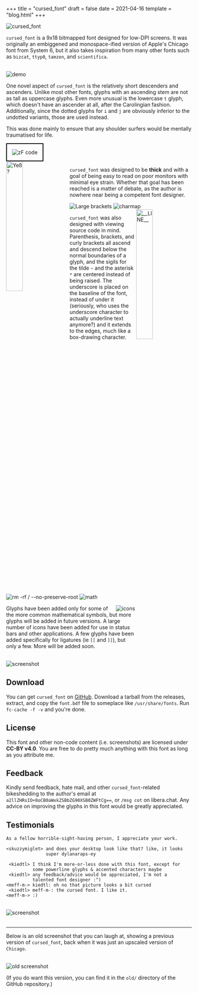 +++
title = "cursed_font"
draft = false
date = 2021-04-16
template = "blog.html"
+++

![cursed_font](//tilde.team/~kiedtl/images/cursed/cursed.webp)

`cursed_font` is a 9x18 bitmapped font designed for low-DPI screens. It was
originally an embiggened and monospace-ified version of Apple's Chicago
font from System 6, but it also takes inspiration from many other fonts
such as `bizcat`, `ttyp0`, `tamzen`, and `scientifica`.

<br>
<img alt="demo" src="//tilde.team/~kiedtl/images/cursed/sdemo.png" />
<br>

One novel aspect of `cursed_font` is the relatively short descenders and
ascenders. Unlike most other fonts, glyphs with an ascending stem are not
as tall as uppercase glyphs. Even more unusual is the lowercase `t` glyph,
which doesn't have an ascender at all, after the Carolingian fashion.
Additionally, since the dotted glyphs for `i` and `j` are obviously
inferior to the undotted variants, those are used instead.

This was done mainly to ensure that any shoulder surfers would be mentally
traumatised for life.

<img style="border: 0.2em solid black; padding: 1em" src="//tilde.team/~kiedtl/images/cursed/zf.webp" alt="zF code" />
<br>

<img class="inline" style="width: 30%; margin-right: 1.5em" align="left" src="//tilde.team/~kiedtl/images/cursed/yeß.png" alt="Yeß?" />

`cursed_font` was designed to be **thick** and with a goal of being easy to read
on poor monitors with minimal eye strain. Whether that goal has been reached is
a matter of debate, as the author is nowhere near being a competent font
designer.

<img src="//tilde.team/~kiedtl/images/cursed/big.png" alt="Large brackets" />

<img src="//tilde.team/~kiedtl/images/cursed/charmap.png" alt="charmap" />
<br>

<img class="inline" style="width: 30%" align="right" src="//tilde.team/~kiedtl/images/cursed/const.png" alt="__LINE__" />

`cursed_font` was also designed with viewing source code in mind.
Parenthesis, brackets, and curly brackets all ascend and descend below the
normal boundaries of a glyph, and the sigils for the tilde `~` and the
asterisk `*` are centered instead of being raised. The underscore is placed
on the baseline of the font, instead of under it (seriously, who uses the
underscore character to actually underline text anymore?) and it extends to
the edges, much like a box-drawing character.

<br>

<img src="//tilde.team/~kiedtl/images/cursed/sh.png" alt="rm -rf / --no-preserve-root" />

<img src="//tilde.team/~kiedtl/images/cursed/alpha.png" alt="math" />
<br>

<img class="inline" align="right"
	src="//tilde.team/~kiedtl/images/cursed/icons.png" alt="icons" />

Glyphs have been added only for some of the more common mathematical
symbols, but more glyphs will be added in future versions. A large number
of icons have been added for use in status bars and other applications. A
few glyphs have been added specifically for ligatures (ie `[[` and `]]`), but
only a few. More will be added soon.

<br>
<img src="//tilde.team/~kiedtl/images/cursed/scrot.png" alt="screenshot" />

## Download

You can get `cursed_font` on [GitHub](https://github.com/kiedtl/cursed).
Download a tarball from the releases, extract, and copy the `font.bdf` file
to someplace like `/usr/share/fonts`. Run `fc-cache -f -v` and you're done.


## License

This font and other non-code content (i.e. screenshots) are licensed under
**CC-BY v4.0**. You are free to do pretty much anything with this font as
long as you attribute me.


## Feedback

Kindly send feedback, hate mail, and other `cursed_font`-related
bikeshedding to the author's email at
`a2llZHRsIO+8oCB0aWxkZSBbZG90XSB0ZWFtCg==`, or `/msg cot` on libera.chat.
Any advice on improving the glyphs in this font would be greatly
appreciated.

## Testimonials

```
As a fellow horrible-sight-having person, I appreciate your work.
```

```
<skuzzymiglet> and does your desktop look like that? like, it looks
               super dylanaraps-ey
```
```
 <kiedtl> I think I'm more-or-less done with this font, except for
          some powerline glyphs & accented characters maybe
 <kiedtl> any feedback/advice would be appreciated, I'm not a
          talented font designer :^)
<meff-m-> kiedtl: oh no that picture looks a bit cursed
 <kiedtl> meff-m-: the cursed font. I like it.
<meff-m-> :)
```

<br>
<img src="//tilde.team/~kiedtl/images/cursed/whitescrot.png" alt="screenshot" />
<br>
<br>

---

Below is an old screenshot that you can laugh at, showing a previous
version of `cursed_font`, back when it was just an upscaled version of
`Chicago`.

<br>
<img src="//tilde.team/~kiedtl/images/cursed/oldscrot.png" alt="old screenshot" />
<br>

(If you do want this version, you can find it in the `old/` directory of
the GitHub repository.)
